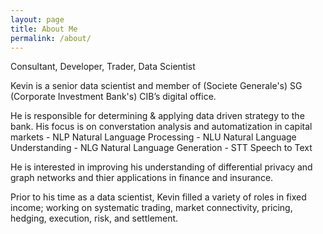 ```yaml
---
layout: page
title: About Me
permalink: /about/
---
```


Consultant, Developer, Trader, Data Scientist

Kevin is a senior data scientist and member of (Societe Generale's) SG (Corporate Investment Bank's) CIB’s digital office. 

He is responsible for determining & applying data driven strategy to the bank. His focus is on converstation analysis and automatization in capital markets
	- NLP Natural Language Processing
	- NLU Natural Language Understanding
	- NLG Natural Language Generation
	- STT Speech to Text

He is interested in improving his understanding of differential privacy and graph networks and thier applications in finance and insurance.

Prior to his time as a data scientist, Kevin filled a variety of roles in fixed income; working on systematic trading, market connectivity, pricing, hedging, execution, risk, and settlement.
